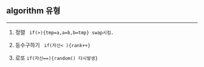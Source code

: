 ## algorithm 유형

***

1) 정렬
``` if(>){tmp=a,a=b,b=tmp} swap시킴.```
 
2) 등수구하기
``` if(자신< ){rank++}```

3) 로또
```if(자신==){random() 다시발생}```

